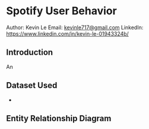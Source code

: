 # Spotify User Behavior

Author: Kevin Le
Email: kevinle717@gmail.com
LinkedIn: https://www.linkedin.com/in/kevin-le-01943324b/

## Introduction
An 


## Dataset Used
- 

## Entity Relationship Diagram
